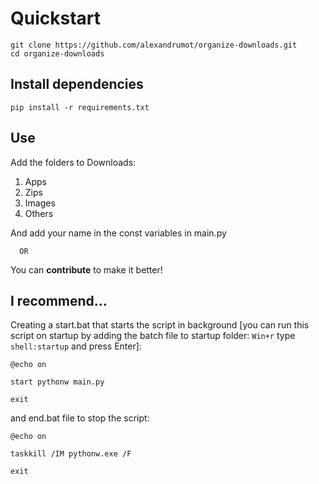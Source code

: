# Quickstart
```
git clone https://github.com/alexandrumot/organize-downloads.git
cd organize-downloads
```
## Install dependencies
```
pip install -r requirements.txt
```
## Use
Add the folders to Downloads:
1. Apps
2. Zips
3. Images
4. Others

And add your <User> name in the const variables in main.py

      OR
   
You can **contribute** to make it better!

## I recommend...
Creating a start.bat that starts the script in background 
  [you can run this script on startup by adding the batch file to startup folder: ```Win+r``` type ```shell:startup``` and press Enter]:
``` 
@echo on

start pythonw main.py

exit
```
and end.bat file to stop the script:
```
@echo on

taskkill /IM pythonw.exe /F

exit
```


